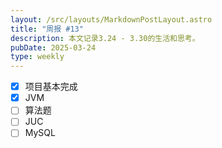 ```yaml
---
layout: /src/layouts/MarkdownPostLayout.astro
title: "周报 #13"
description: 本文记录3.24 - 3.30的生活和思考。
pubDate: 2025-03-24
type: weekly
---
```

- [x] 项目基本完成
- [x] JVM
- [ ] 算法题
- [ ] JUC
- [ ] MySQL
